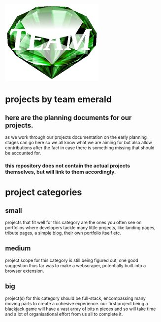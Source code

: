 ![a greem gemstone with the word team carved out of it. team emerald.](/images/emerald.png)
# projects by team emerald

## here are the planning documents for our projects.

as we work through our projects documentation on the early planning stages can go here so we all know what we are aiming for but also allow contributions after the fact in case there is something missing that should be accounted for.

### this repository does not contain the actual projects themselves, but will link to them accordingly.

# project categories
## small
projects that fit well for this category are the ones you often see on portfolios where developers tackle many little projects, like landing pages, tribute pages, a simple blog, their own portfolio itself etc.

## medium
project scope for this category is still being figured out, one good suggestion thus far was to make a webscraper, potentially built into a browser extension.

## big
project(s) for this category should be full-stack, encompassing many moving parts to create a cohesive experience. our first project being a blackjack game will have a vast array of bits n pieces and so will take time and a lot of organisational effort from us all to complete it.